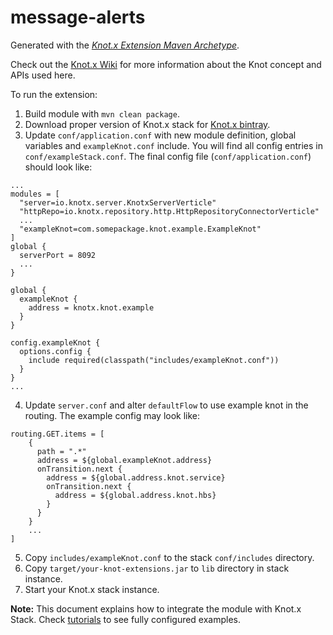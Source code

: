 # message-alerts

Generated with the [_Knot.x Extension Maven Archetype_](https://github.com/Knotx/knotx-extension-archetype).

Check out the [Knot.x Wiki](https://github.com/Cognifide/knotx/wiki/Knot) for more information
about the Knot concept and APIs used here.


To run the extension:

1. Build module with `mvn clean package`.
2. Download proper version of Knot.x stack for [Knot.x bintray](https://bintray.com/knotx/downloads/distro).
3. Update `conf/application.conf` with new module definition, global variables and `exampleKnot.conf` include.
You will find all config entries in `conf/exampleStack.conf`.
The final config file (`conf/application.conf`) should look like:
```
...
modules = [
  "server=io.knotx.server.KnotxServerVerticle"
  "httpRepo=io.knotx.repository.http.HttpRepositoryConnectorVerticle"
  ...
  "exampleKnot=com.somepackage.knot.example.ExampleKnot"
]
global {
  serverPort = 8092
  ...
}

global {
  exampleKnot {
    address = knotx.knot.example
  }
}

config.exampleKnot {
  options.config {
    include required(classpath("includes/exampleKnot.conf"))
  }
}
...
```
4. Update `server.conf` and alter `defaultFlow` to use example knot in the routing.
The example config may look like:
```
routing.GET.items = [
    {
      path = ".*"
      address = ${global.exampleKnot.address}
      onTransition.next {
        address = ${global.address.knot.service}
        onTransition.next {
          address = ${global.address.knot.hbs}
        }  
      }
    }
    ...
]
```
5. Copy `includes/exampleKnot.conf` to the stack `conf/includes` directory.
6. Copy `target/your-knot-extensions.jar` to `lib` directory in stack instance.
7. Start your Knot.x stack instance.

**Note:** This document explains how to integrate the module with Knot.x Stack. Check
[tutorials](http://knotx.io/tutorials/) to see fully configured examples.
